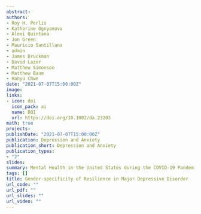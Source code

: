 ```yaml
---
abstract: 
authors:
- Roy H. Perlis
- Katherine Ognyanova
- Alexi Quintana
- Jon Green
- Mauricio Santillana
- admin
- James Druckman
- David Lazer
- Matthew Simonson
- Matthew Baum
- Hanyu Chwe
date: "2021-07-07T15:00:00Z"
image:
links:
- icon: doi
  icon_pack: ai
  name: DOI
  url: https://doi.org/10.1002/da.23203
math: true
projects:
publishDate: "2021-07-07T15:00:00Z"
publication: Depression and Anxiety
publication_short: Depression and Anxiety
publication_types:
- "2"
slides: 
summary: Mental Health in the United States during the COVID-19 Pandemic
tags: []
title: Gender-specificity of Resilience in Major Depressive Disorder
url_code: ""
url_pdf: ""
url_slides: ""
url_video: ""
---
```


